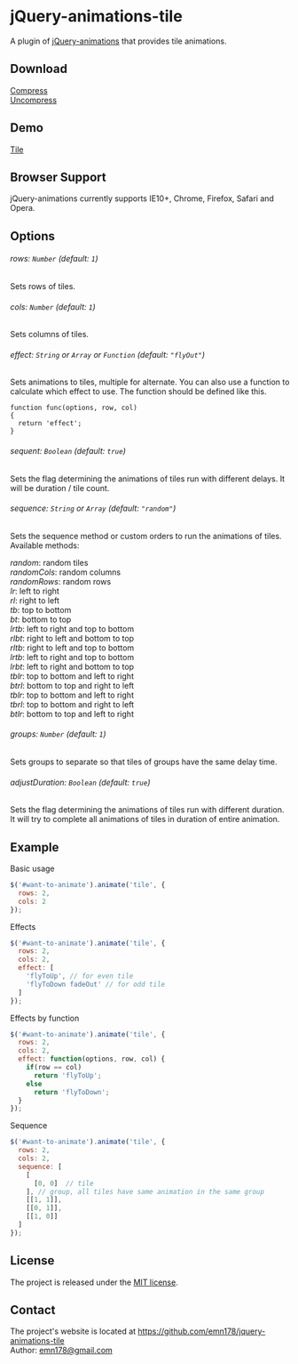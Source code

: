 # jQuery-animations-tile
A plugin of [jQuery-animations](http://emn178.github.io/jquery-animations/) that provides tile animations.

## Download
[Compress](https://raw.github.com/emn178/jquery-animations-tile/master/build/jquery.animations-tile.min.js)  
[Uncompress](https://raw.github.com/emn178/jquery-animations-tile/master/build/jquery.animations-tile.js)

## Demo 
[Tile](http://emn178.github.io/jquery-animations-tile/samples/tile/)  

## Browser Support
jQuery-animations currently supports IE10+, Chrome, Firefox, Safari and Opera.

## Options
###### *rows: `Number` (default: `1`)*
Sets rows of tiles.

###### *cols: `Number` (default: `1`)*
Sets columns of tiles.

###### *effect: `String` or `Array` or `Function` (default: `"flyOut"`)*
Sets animations to tiles, multiple for alternate. You can also use a function to calculate which effect to use. The function should be defined like this.
```
function func(options, row, col)
{
  return 'effect';
}
```

###### *sequent: `Boolean` (default: `true`)*
Sets the flag determining the animations of tiles run with different delays. It will be duration / tile count.

###### *sequence: `String` or `Array` (default: `"random"`)*
Sets the sequence method or custom orders to run the animations of tiles. Available methods:  

*random*: random tiles  
*randomCols*: random columns  
*randomRows*: random rows  
*lr*: left to right  
*rl*: right to left  
*tb*: top to bottom  
*bt*: bottom to top  
*lrtb*: left to right and top to bottom  
*rlbt*: right to left and bottom to top  
*rltb*: right to left and top to bottom  
*lrtb*: left to right and top to bottom  
*lrbt*: left to right and bottom to top  
*tblr*: top to bottom and left to right  
*btrl*: bottom to top and right to left  
*tblr*: top to bottom and left to right  
*tbrl*: top to bottom and right to left  
*btlr*: bottom to top and left to right  

###### *groups: `Number` (default: `1`)*
Sets groups to separate so that tiles of groups have the same delay time.

###### *adjustDuration: `Boolean` (default: `true`)*
Sets the flag determining the animations of tiles run with different duration. It will try to complete all animations of tiles in duration of entire animation.

## Example
Basic usage
```JavaScript
$('#want-to-animate').animate('tile', {
  rows: 2,
  cols: 2
});
```
Effects
```JavaScript
$('#want-to-animate').animate('tile', {
  rows: 2,
  cols: 2,
  effect: [
    'flyToUp', // for even tile
    'flyToDown fadeOut' // for odd tile
  ]
});
```
Effects by function
```JavaScript
$('#want-to-animate').animate('tile', {
  rows: 2,
  cols: 2,
  effect: function(options, row, col) {
    if(row == col)
      return 'flyToUp';
    else
      return 'flyToDown';
  }
});
```
Sequence
```JavaScript
$('#want-to-animate').animate('tile', {
  rows: 2,
  cols: 2,
  sequence: [
    [
      [0, 0]  // tile
    ], // group, all tiles have same animation in the same group
    [[1, 1]], 
    [[0, 1]], 
    [[1, 0]]
  ]
});
```

## License
The project is released under the [MIT license](http://www.opensource.org/licenses/MIT).

## Contact
The project's website is located at https://github.com/emn178/jquery-animations-tile  
Author: emn178@gmail.com
